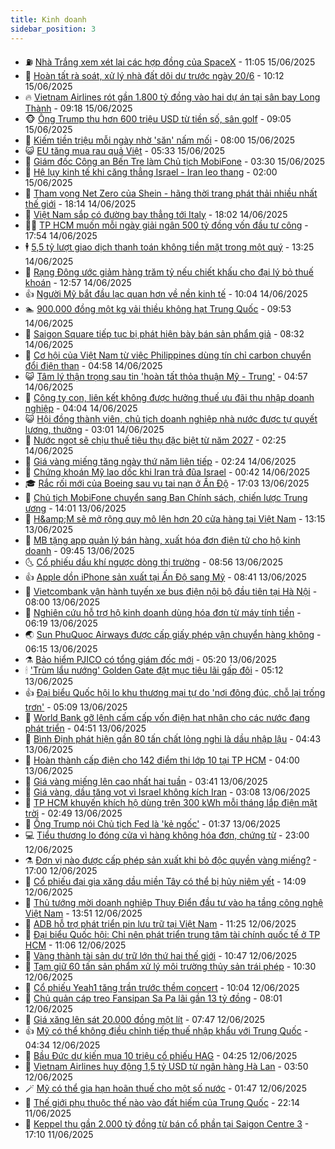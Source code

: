 ```yaml
---
title: Kinh doanh
sidebar_position: 3
---
```


<!-- vnexpress-kinh-doanh:START -->
- ⛽️ [Nhà Trắng xem xét lại các hợp đồng của SpaceX](https://vnexpress.net/nha-trang-xem-xet-lai-cac-hop-dong-cua-spacex-4899081.html) - 11:05 15/06/2025
- 🐲 [Hoàn tất rà soát, xử lý nhà đất dôi dư trước ngày 20/6](https://vnexpress.net/hoan-tat-ra-soat-xu-ly-nha-dat-doi-du-truoc-ngay-20-6-4899101.html) - 10:12 15/06/2025
- 🔥 [Vietnam Airlines rót gần 1.800 tỷ đồng vào hai dự án tại sân bay Long Thành](https://vnexpress.net/vietnam-airlines-rot-gan-1-800-ty-dong-vao-hai-du-an-tai-san-bay-long-thanh-4899044.html) - 09:18 15/06/2025
- 🐵 [Ông Trump thu hơn 600 triệu USD từ tiền số, sân golf](https://vnexpress.net/ong-trump-thu-hon-600-trieu-usd-tu-tien-so-san-golf-4899074.html) - 09:05 15/06/2025
- 🦅 [Kiếm tiền triệu mỗi ngày nhờ &#39;săn&#39; nấm mối](https://vnexpress.net/kiem-tien-trieu-moi-ngay-nho-san-nam-moi-4899036.html) - 08:00 15/06/2025
- 😺 [EU tăng mua rau quả Việt](https://vnexpress.net/eu-tang-mua-rau-qua-viet-4898993.html) - 05:33 15/06/2025
- 🤩 [Giám đốc Công an Bến Tre làm Chủ tịch MobiFone](https://vnexpress.net/giam-doc-cong-an-ben-tre-lam-chu-tich-mobifone-4897432.html) - 03:30 15/06/2025
- 🌮 [Hệ lụy kinh tế khi căng thẳng Israel - Iran leo thang](https://vnexpress.net/he-luy-kinh-te-khi-cang-thang-israel-iran-leo-thang-4898961.html) - 02:00 15/06/2025
- 🧰 [Tham vọng Net Zero của Shein - hãng thời trang phát thải nhiều nhất thế giới](https://vnexpress.net/tham-vong-net-zero-cua-shein-hang-thoi-trang-phat-thai-nhieu-nhat-the-gioi-4897891.html) - 18:14 14/06/2025
- 🤔 [Việt Nam sắp có đường bay thẳng tới Italy](https://vnexpress.net/viet-nam-sap-co-duong-bay-thang-toi-italy-4898918.html) - 18:02 14/06/2025
- 🧑‍💻 [TP HCM muốn mỗi ngày giải ngân 500 tỷ đồng vốn đầu tư công](https://vnexpress.net/tp-hcm-muon-moi-ngay-giai-ngan-500-ty-dong-von-dau-tu-cong-4898957.html) - 17:54 14/06/2025
- 🕴 [5,5 tỷ lượt giao dịch thanh toán không tiền mặt trong một quý](https://vnexpress.net/5-5-ty-luot-giao-dich-khong-tien-mat-trong-mot-quy-4898906.html) - 13:25 14/06/2025
- 🦩 [Rạng Đông ước giảm hàng trăm tỷ nếu chiết khấu cho đại lý bỏ thuế khoán](https://vnexpress.net/rang-dong-uoc-giam-hang-tram-ty-neu-chiet-khau-cho-dai-ly-bo-thue-khoan-4898899.html) - 12:57 14/06/2025
- 👍 [Người Mỹ bắt đầu lạc quan hơn về nền kinh tế](https://vnexpress.net/nguoi-my-bat-dau-lac-quan-hon-ve-nen-kinh-te-4898691.html) - 10:04 14/06/2025
- 🏊 [900.000 đồng một kg vải thiều không hạt Trung Quốc](https://vnexpress.net/900-000-dong-mot-kg-vai-thieu-khong-hat-trung-quoc-4898502.html) - 09:53 14/06/2025
- 🤡 [Saigon Square tiếp tục bị phát hiện bày bán sản phẩm giả](https://vnexpress.net/saigon-square-tiep-tuc-bi-phat-hien-bay-ban-san-pham-gia-4898865.html) - 08:32 14/06/2025
- 👀 [Cơ hội của Việt Nam từ việc Philippines dùng tín chỉ carbon chuyển đổi điện than](https://vnexpress.net/co-hoi-cua-viet-nam-tu-viec-philippines-dung-tin-chi-carbon-chuyen-doi-dien-than-4898665.html) - 04:58 14/06/2025
- 😺 [Tâm lý thận trọng sau tin &#39;hoàn tất thỏa thuận Mỹ - Trung&#39;](https://vnexpress.net/tam-ly-than-trong-sau-tin-hoan-tat-thoa-thuan-my-trung-4897959.html) - 04:57 14/06/2025
- 🦣 [Công ty con, liên kết không được hưởng thuế ưu đãi thu nhập doanh nghiệp](https://vnexpress.net/cong-ty-con-lien-ket-khong-duoc-huong-thue-uu-dai-thu-nhap-doanh-nghiep-4898764.html) - 04:04 14/06/2025
- 😺 [Hội đồng thành viên, chủ tịch doanh nghiệp nhà nước được tự quyết lương, thưởng](https://vnexpress.net/hoi-dong-thanh-vien-chu-tich-doanh-nghiep-nha-nuoc-duoc-tu-quyet-luong-thuong-4898748.html) - 03:01 14/06/2025
- 💼 [Nước ngọt sẽ chịu thuế tiêu thụ đặc biệt từ năm 2027](https://vnexpress.net/nuoc-ngot-se-chiu-thue-tieu-thu-dac-biet-tu-nam-2027-4898720.html) - 02:25 14/06/2025
- 🤗 [Giá vàng miếng tăng ngày thứ năm liên tiếp](https://vnexpress.net/gia-vang-mieng-tang-ngay-thu-nam-lien-tiep-4898733.html) - 02:24 14/06/2025
- 👀 [Chứng khoán Mỹ lao dốc khi Iran trả đũa Israel](https://vnexpress.net/chung-khoan-my-lao-doc-khi-iran-tra-dua-israel-4898688.html) - 00:42 14/06/2025
- 🎓 [Rắc rối mới của Boeing sau vụ tai nạn ở Ấn Độ](https://vnexpress.net/rac-roi-moi-cua-boeing-sau-vu-tai-nan-o-an-do-4898251.html) - 17:03 13/06/2025
- 🗽 [Chủ tịch MobiFone chuyển sang Ban Chính sách, chiến lược Trung ương](https://vnexpress.net/chu-tich-mobifone-chuyen-sang-ban-chinh-sach-chien-luoc-trung-uong-4898630.html) - 14:01 13/06/2025
- 🚀 [H&amp;amp;M sẽ mở rộng quy mô lên hơn 20 cửa hàng tại Việt Nam](https://vnexpress.net/h-m-se-mo-rong-quy-mo-len-hon-20-cua-hang-tai-viet-nam-4898619.html) - 13:15 13/06/2025
- 🤗 [MB tặng app quản lý bán hàng, xuất hóa đơn điện tử cho hộ kinh doanh](https://vnexpress.net/mb-tang-app-quan-ly-ban-hang-xuat-hoa-don-dien-tu-cho-ho-kinh-doanh-4898561.html) - 09:45 13/06/2025
- 🌜 [Cổ phiếu dầu khí ngược dòng thị trường](https://vnexpress.net/chung-khoan-hom-nay-13-6-co-phieu-dau-khi-nguoc-dong-thi-truong-4898516.html) - 08:56 13/06/2025
- 👍 [Apple dồn iPhone sản xuất tại Ấn Độ sang Mỹ](https://vnexpress.net/apple-don-iphone-san-xuat-tai-an-do-sang-my-4898378.html) - 08:41 13/06/2025
- 🤖 [Vietcombank vận hành tuyến xe bus điện nội bộ đầu tiên tại Hà Nội](https://vnexpress.net/vietcombank-van-hanh-tuyen-xe-bus-dien-noi-bo-dau-tien-tai-ha-noi-4898265.html) - 08:00 13/06/2025
- 🫣 [Nghiên cứu hỗ trợ hộ kinh doanh dùng hóa đơn từ máy tính tiền](https://vnexpress.net/nghien-cuu-ho-tro-ho-kinh-doanh-dung-hoa-don-tu-may-tinh-tien-4898417.html) - 06:19 13/06/2025
- 🌏 [Sun PhuQuoc Airways được cấp giấy phép vận chuyển hàng không](https://vnexpress.net/sun-phuquoc-airways-duoc-cap-giay-phep-van-chuyen-hang-khong-4898422.html) - 06:15 13/06/2025
- ⚗️ [Bảo hiểm PJICO có tổng giám đốc mới](https://vnexpress.net/pjico-co-tong-giam-doc-moi-4898400.html) - 05:20 13/06/2025
- 🕯 [&#39;Trùm lẩu nướng&#39; Golden Gate đặt mục tiêu lãi gấp đôi](https://vnexpress.net/trum-lau-nuong-golden-gate-dat-muc-tieu-lai-gap-doi-4898335.html) - 05:12 13/06/2025
- 👍 [Đại biểu Quốc hội lo khu thương mại tự do &#39;nơi đông đúc, chỗ lại trống trơn&#39;](https://vnexpress.net/dai-bieu-quoc-hoi-lo-khu-thuong-mai-tu-do-noi-dong-duc-cho-lai-trong-tron-4898346.html) - 05:09 13/06/2025
- 🤠 [World Bank gỡ lệnh cấm cấp vốn điện hạt nhân cho các nước đang phát triển](https://vnexpress.net/world-bank-go-lenh-cam-cap-von-dien-hat-nhan-cho-cac-nuoc-dang-phat-trien-4898291.html) - 04:51 13/06/2025
- 🌊 [Bình Định phát hiện gần 80 tấn chất lỏng nghi là dầu nhập lậu](https://vnexpress.net/binh-dinh-phat-hien-gan-80-tan-chat-long-nghi-la-dau-nhap-lau-4898374.html) - 04:43 13/06/2025
- 🌈 [Hoàn thành cấp điện cho 142 điểm thi lớp 10 tại TP HCM](https://vnexpress.net/hoan-thanh-cap-dien-cho-142-diem-thi-lop-10-tai-tp-hcm-4898314.html) - 04:00 13/06/2025
- 🥳 [Giá vàng miếng lên cao nhất hai tuần](https://vnexpress.net/gia-vang-trong-nuoc-len-cao-nhat-hai-tuan-4898313.html) - 03:41 13/06/2025
- 🐻 [Giá vàng, dầu tăng vọt vì Israel không kích Iran](https://vnexpress.net/gia-vang-dau-tang-vot-vi-israel-khong-kich-iran-4898301.html) - 03:08 13/06/2025
- 💫 [TP HCM khuyến khích hộ dùng trên 300 kWh mỗi tháng lắp điện mặt trời](https://vnexpress.net/tp-hcm-khuyen-khich-ho-dung-tren-300-kwh-moi-thang-lap-dien-mat-troi-4898233.html) - 02:49 13/06/2025
- 🤩 [Ông Trump nói Chủ tịch Fed là &#39;kẻ ngốc&#39;](https://vnexpress.net/ong-trump-noi-chu-tich-fed-la-ke-ngoc-4898224.html) - 01:37 13/06/2025
- 💻 [Tiểu thương lo đóng cửa vì hàng không hóa đơn, chứng từ](https://vnexpress.net/tieu-thuong-lo-dong-cua-vi-hang-khong-hoa-don-chung-tu-4897960.html) - 23:00 12/06/2025
- ⚗️ [Đơn vị nào được cấp phép sản xuất khi bỏ độc quyền vàng miếng?](https://vnexpress.net/nhung-don-vi-nao-du-kien-duoc-cap-phep-san-xuat-vang-mieng-4898148.html) - 17:00 12/06/2025
- 🌈 [Cổ phiếu đại gia xăng dầu miền Tây có thể bị hủy niêm yết](https://vnexpress.net/co-phieu-dai-gia-xang-dau-mien-tay-co-the-bi-huy-niem-yet-4898141.html) - 14:09 12/06/2025
- 🌝 [Thủ tướng mời doanh nghiệp Thụy Điển đầu tư vào hạ tầng công nghệ Việt Nam](https://vnexpress.net/thu-tuong-moi-doanh-nghiep-thuy-dien-dau-tu-vao-ha-tang-cong-nghe-viet-nam-4898156.html) - 13:51 12/06/2025
- 🥸 [ADB hỗ trợ phát triển pin lưu trữ tại Việt Nam](https://vnexpress.net/adb-ho-tro-phat-trien-pin-luu-tru-tai-viet-nam-4898100.html) - 11:25 12/06/2025
- 🦆 [Đại biểu Quốc hội: Chỉ nên phát triển trung tâm tài chính quốc tế ở TP HCM](https://vnexpress.net/dai-bieu-quoc-hoi-chi-nen-phat-trien-trung-tam-tai-chinh-quoc-te-o-tp-hcm-4898009.html) - 11:06 12/06/2025
- 🌋 [Vàng thành tài sản dự trữ lớn thứ hai thế giới](https://vnexpress.net/vang-thanh-tai-san-du-tru-lon-thu-hai-the-gioi-4897509.html) - 10:47 12/06/2025
- 🦍 [Tạm giữ 60 tấn sản phẩm xử lý môi trường thủy sản trái phép](https://vnexpress.net/tam-giu-60-tan-san-pham-xu-ly-moi-truong-thuy-san-trai-phep-4897946.html) - 10:30 12/06/2025
- 🤔 [Cổ phiếu Yeah1 tăng trần trước thềm concert](https://vnexpress.net/chung-khoan-hom-nay-12-6-co-phieu-yeah1-tang-tran-truoc-them-concert-4898016.html) - 10:04 12/06/2025
- 🧰 [Chủ quản cáp treo Fansipan Sa Pa lãi gần 13 tỷ đồng](https://vnexpress.net/chu-quan-cap-treo-fansipan-sa-pa-lai-gan-13-ty-dong-4897927.html) - 08:01 12/06/2025
- 🌝 [Giá xăng lên sát 20.000 đồng một lít](https://vnexpress.net/gia-xang-moi-nhat-hom-nay-12-6-4897951.html) - 07:47 12/06/2025
- 👍 [Mỹ có thể không điều chỉnh tiếp thuế nhập khẩu với Trung Quốc](https://vnexpress.net/my-co-the-khong-dieu-chinh-tiep-thue-nhap-khau-voi-trung-quoc-4897708.html) - 04:34 12/06/2025
- 🗽 [Bầu Đức dự kiến mua 10 triệu cổ phiếu HAG](https://vnexpress.net/bau-duc-du-kien-mua-10-trieu-co-phieu-hag-4897859.html) - 04:25 12/06/2025
- 🐎 [Vietnam Airlines huy động 1,5 tỷ USD từ ngân hàng Hà Lan](https://vnexpress.net/vietnam-airlines-huy-dong-1-5-ty-usd-tu-ngan-hang-ha-lan-4897631.html) - 03:50 12/06/2025
- 🪄 [Mỹ có thể gia hạn hoãn thuế cho một số nước](https://vnexpress.net/my-co-the-gia-han-hoan-thue-cho-mot-so-nuoc-4897705.html) - 01:47 12/06/2025
- 🎊 [Thế giới phụ thuộc thế nào vào đất hiếm của Trung Quốc](https://vnexpress.net/the-gioi-phu-thuoc-the-nao-vao-dat-hiem-cua-trung-quoc-4897419.html) - 22:14 11/06/2025
- 🗽 [Keppel thu gần 2.000 tỷ đồng từ bán cổ phần tại Saigon Centre 3](https://vnexpress.net/keppel-thu-gan-2-000-ty-dong-tu-ban-co-phan-tai-saigon-centre-3-4897628.html) - 17:10 11/06/2025<!-- vnexpress-kinh-doanh:END -->
